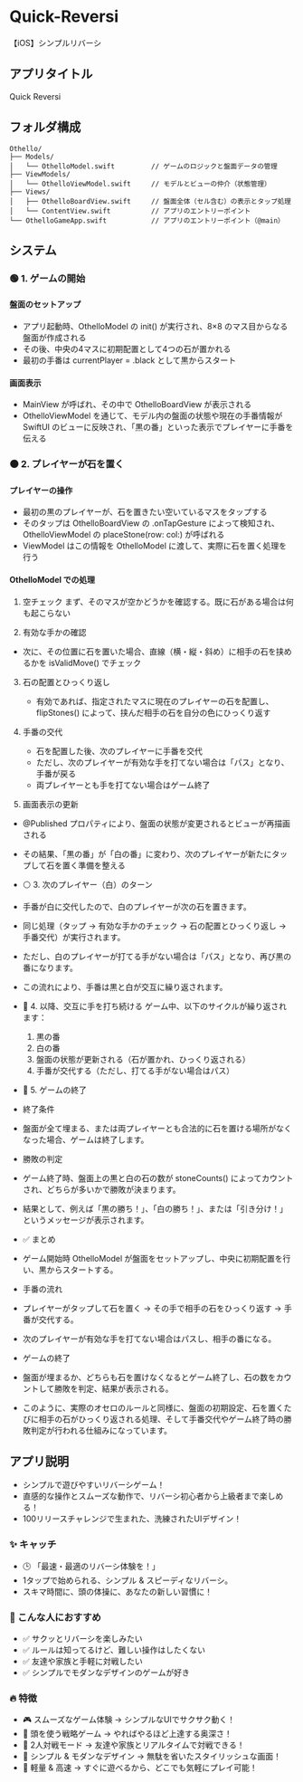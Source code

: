 # Quick-Reversi
【iOS】シンプルリバーシ

## アプリタイトル
Quick Reversi

## フォルダ構成
```
Othello/ 
├── Models/
│   └── OthelloModel.swift         // ゲームのロジックと盤面データの管理
├── ViewModels/
│   └── OthelloViewModel.swift     // モデルとビューの仲介（状態管理）
├── Views/
│   ├── OthelloBoardView.swift     // 盤面全体（セル含む）の表示とタップ処理
│   └── ContentView.swift          // アプリのエントリーポイント
└── OthelloGameApp.swift           // アプリのエントリーポイント（@main）
```

## システム
### 🟢 1. ゲームの開始
#### 盤面のセットアップ
* アプリ起動時、OthelloModel の init() が実行され、8×8 のマス目からなる盤面が作成される
* その後、中央の4マスに初期配置として4つの石が置かれる
* 最初の手番は currentPlayer = .black として黒からスタート

#### 画面表示
* MainView が呼ばれ、その中で OthelloBoardView が表示される
* OthelloViewModel を通じて、モデル内の盤面の状態や現在の手番情報が SwiftUI のビューに反映され、「黒の番」といった表示でプレイヤーに手番を伝える
  
### ⚫ 2. プレイヤーが石を置く
#### プレイヤーの操作
* 最初の黒のプレイヤーが、石を置きたい空いているマスをタップする
* そのタップは OthelloBoardView の .onTapGesture によって検知され、OthelloViewModel の placeStone(row: col:) が呼ばれる
* ViewModel はこの情報を OthelloModel に渡して、実際に石を置く処理を行う

#### OthelloModel での処理
1. 空チェック
   まず、そのマスが空かどうかを確認する。既に石がある場合は何も起こらない

2. 有効な手かの確認
  * 次に、その位置に石を置いた場合、直線（横・縦・斜め）に相手の石を挟めるかを isValidMove() でチェック

3. 石の配置とひっくり返し
   * 有効であれば、指定されたマスに現在のプレイヤーの石を配置し、flipStones() によって、挟んだ相手の石を自分の色にひっくり返す
4. 手番の交代
   * 石を配置した後、次のプレイヤーに手番を交代
   * ただし、次のプレイヤーが有効な手を打てない場合は「パス」となり、手番が戻る
   * 両プレイヤーとも手を打てない場合はゲーム終了

5. 画面表示の更新
* @Published プロパティにより、盤面の状態が変更されるとビューが再描画される
* その結果、「黒の番」が「白の番」に変わり、次のプレイヤーが新たにタップして石を置く準備を整える
* ⚪ 3. 次のプレイヤー（白）のターン
* 手番が白に交代したので、白のプレイヤーが次の石を置きます。
* 同じ処理（タップ → 有効な手かのチェック → 石の配置とひっくり返し → 手番交代）が実行されます。
* ただし、白のプレイヤーが打てる手がない場合は「パス」となり、再び黒の番になります。
* この流れにより、手番は黒と白が交互に繰り返されます。
  
* 🔄 4. 以降、交互に手を打ち続ける
ゲーム中、以下のサイクルが繰り返されます：
  1. 黒の番
  2. 白の番
  3. 盤面の状態が更新される（石が置かれ、ひっくり返される）
  4. 手番が交代する（ただし、打てる手がない場合はパス）

* 🛑 5. ゲームの終了
* 終了条件
* 盤面が全て埋まる、または両プレイヤーとも合法的に石を置ける場所がなくなった場合、ゲームは終了します。
* 勝敗の判定
* ゲーム終了時、盤面上の黒と白の石の数が stoneCounts() によってカウントされ、どちらが多いかで勝敗が決まります。
* 結果として、例えば「黒の勝ち！」、「白の勝ち！」、または「引き分け！」というメッセージが表示されます。

* ✅ まとめ
* ゲーム開始時 OthelloModel が盤面をセットアップし、中央に初期配置を行い、黒からスタートする。
* 手番の流れ
* プレイヤーがタップして石を置く → その手で相手の石をひっくり返す → 手番が交代する。
* 次のプレイヤーが有効な手を打てない場合はパスし、相手の番になる。
* ゲームの終了
* 盤面が埋まるか、どちらも石を置けなくなるとゲーム終了し、石の数をカウントして勝敗を判定、結果が表示される。
* このように、実際のオセロのルールと同様に、盤面の初期設定、石を置くたびに相手の石がひっくり返される処理、そして手番交代やゲーム終了時の勝敗判定が行われる仕組みになっています。



## アプリ説明
* シンプルで遊びやすいリバーシゲーム！
* 直感的な操作とスムーズな動作で、リバーシ初心者から上級者まで楽しめる！
* 100リリースチャレンジで生まれた、洗練されたUIデザイン！

### ✨ キャッチ
* 🕒 「最速・最適のリバーシ体験を！」
* 1タップで始められる、シンプル & スピーディなリバーシ。
* スキマ時間に、頭の体操に、あなたの新しい習慣に！

### 🎯 こんな人におすすめ
* ✅ サクッとリバーシを楽しみたい
* ✅ ルールは知ってるけど、難しい操作はしたくない
* ✅ 友達や家族と手軽に対戦したい
* ✅ シンプルでモダンなデザインのゲームが好き

### 🔥 特徴
* 🎮 スムーズなゲーム体験 → シンプルなUIでサクサク動く！
* 🧠 頭を使う戦略ゲーム → やればやるほど上達する奥深さ！
* 👥 2人対戦モード → 友達や家族とリアルタイムで対戦できる！
* 🎨 シンプル & モダンなデザイン → 無駄を省いたスタイリッシュな画面！
* 🚀 軽量 & 高速 → すぐに遊べるから、どこでも気軽にプレイ可能！
